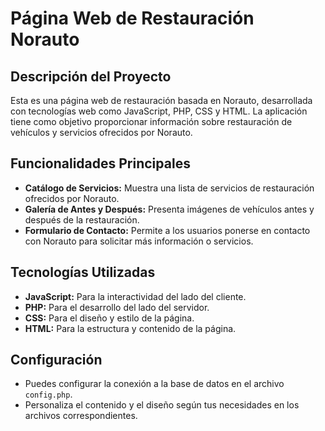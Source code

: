 # Página Web de Restauración Norauto

## Descripción del Proyecto
Esta es una página web de restauración basada en Norauto, desarrollada con tecnologías web como JavaScript, PHP, CSS y HTML. La aplicación tiene como objetivo proporcionar información sobre restauración de vehículos y servicios ofrecidos por Norauto.

## Funcionalidades Principales
- **Catálogo de Servicios:** Muestra una lista de servicios de restauración ofrecidos por Norauto.
- **Galería de Antes y Después:** Presenta imágenes de vehículos antes y después de la restauración.
- **Formulario de Contacto:** Permite a los usuarios ponerse en contacto con Norauto para solicitar más información o servicios.

## Tecnologías Utilizadas
- **JavaScript:** Para la interactividad del lado del cliente.
- **PHP:** Para el desarrollo del lado del servidor.
- **CSS:** Para el diseño y estilo de la página.
- **HTML:** Para la estructura y contenido de la página.

## Configuración
- Puedes configurar la conexión a la base de datos en el archivo `config.php`.
- Personaliza el contenido y el diseño según tus necesidades en los archivos correspondientes.
